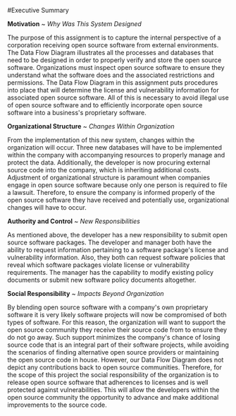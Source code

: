 
#Executive Summary 
 
**Motivation** ~ *Why Was This System Designed*

The purpose of this assignment is to capture the internal perspective of a corporation receiving open source software from external environments.  The Data Flow Diagram illustrates all the processes and databases that need to be designed in order to properly verify and store the open source software.  Organizations must inspect open source software to ensure they understand what the software does and the associated restrictions and permissions.  The Data Flow Diagram in this assignment puts procedures into place that will determine the license and vulnerability information for associated open source software.  All of this is necessary to avoid illegal use of open source software and to efficiently incorporate open source software into a business's proprietary software.

**Organizational Structure** ~ *Changes Within Organization*

From the implementation of this new system, changes within the organization will occur. Three new databases will have to be implemented within the company with accompanying resources to properly manage and protect the data. Additionally, the developer is now procuring external source code into the company, which is inheriting additional costs. Adjustment of organizational structure is paramount when companies engage in open source software because only one person is required to file a lawsuit. Therefore, to ensure the company is informed properly of the open source software they have received and potentially use, organizational changes will have to occur.

**Authority and Control** ~ *New Responsibilities*

As mentioned above, the developer has a new responsibility to submit open source software packages.  The developer and manager both have the ability to request information pertaining to a software package's license and vulnerability information.  Also, they both can request software policies that reveal which software packages violate license or vulnerability requirements.  The manager has the capability to modify existing policy documents or submit new software policy documents altogether.


**Social Responsibility** ~ *Impacts Beyond Organization*

By blending open source software with a company's own proprietary software it is very likely software projects will now be compromised of both types of software. For this reason, the organization will want to support the open source community they receive their source code from to ensure they do not go away.  Such support minimizes the company's chance of losing source code that is an integral part of their software projects, while avoiding the scenarios of finding alternative open source providers or maintaining the open source code in house.  However, our Data Flow Diagram does not depict any contributions back to open source communities.  Therefore, for the scope of this project the social responsibility of the organization is to release open source software that adherences to licenses and is well protected against vulnerabilities.  This will allow the developers within the open source community the opportunity to advance and make additional improvements to the source code.
  

